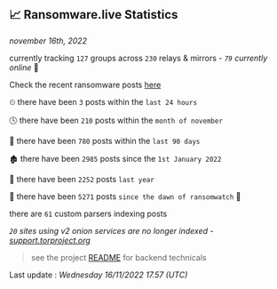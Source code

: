 
## 📈 Ransomware.live Statistics
_november 16th, 2022_

currently tracking `127` groups across `230` relays & mirrors - _`79` currently online_ 📡

Check the recent ransomware posts [here](https://www.ransomware.live/#/recentposts)


⏲ there have been `3` posts within the `last 24 hours`

🕓 there have been `210` posts within the `month of november`

📅 there have been `780` posts within the `last 90 days`

🏚 there have been `2985` posts since the `1st January 2022`

🚀 there have been `2252` posts `last year`

🦕 there have been `5271` posts `since the dawn of ransomwatch` 🐣

there are `61` custom parsers indexing posts

_`20` sites using v2 onion services are no longer indexed - [support.torproject.org](https://support.torproject.org/onionservices/v2-deprecation/)_

> see the project [README](https://github.com/jmousqueton/ransomwatch#readme) for backend technicals



Last update : _Wednesday 16/11/2022 17.57 (UTC)_

